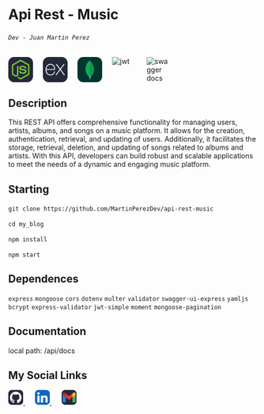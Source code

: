 # Api Rest - Music

###### `Dev - Juan Martin Perez`

<div style="display: flex">
  <img src="https://raw.githubusercontent.com/tandpfun/skill-icons/de91fca307a83d75fc5b1f6ce24540454acead41/icons/NodeJS-Dark.svg" alt="javascript" width="50" style="margin-right: 20px" />
  <img src="https://raw.githubusercontent.com/tandpfun/skill-icons/de91fca307a83d75fc5b1f6ce24540454acead41/icons/ExpressJS-Dark.svg" alt="express" width="50"
  style="margin-right: 20px" />
  <img src="https://raw.githubusercontent.com/tandpfun/skill-icons/de91fca307a83d75fc5b1f6ce24540454acead41/icons/MongoDB.svg" alt="mongo db" width="50"
  style="margin-right: 20px" />
  <img src="https://cdn.worldvectorlogo.com/logos/jwt-3.svg" alt="jwt" width="50" style="margin-right: 20px" />
  <img src="https://static-00.iconduck.com/assets.00/swagger-icon-512x512-halz44im.png" alt="swagger docs" width="50" style="margin-right: 20px" />
</div>

## Description

This REST API offers comprehensive functionality for managing users, artists, albums, and songs on a music platform. It allows for the creation, authentication, retrieval, and updating of users. Additionally, it facilitates the storage, retrieval, deletion, and updating of songs related to albums and artists. With this API, developers can build robust and scalable applications to meet the needs of a dynamic and engaging music platform.

## Starting

`git clone https://github.com/MartinPerezDev/api-rest-music`

`cd my_blog`

`npm install`

`npm start`

## Dependences

`express` `mongoose` `cors` `dotenv` `multer` `validator` `swagger-ui-express` `yamljs` `bcrypt` `express-validator` `jwt-simple` `moment` `mongoose-pagination`

## Documentation

local path: /api/docs

## My Social Links

<a href="https://github.com/MartinPerezDev?tab=repositories" target="_blank" style="margin-right: 20px" >
  <img src="https://raw.githubusercontent.com/tandpfun/skill-icons/de91fca307a83d75fc5b1f6ce24540454acead41/icons/Github-Dark.svg" alt="LinkedIn Juan Martin Perez" width="30">
</a>
<a href="https://www.linkedin.com/in/juan-martin-perez/" target="_blank" style="margin-right: 20px">
  <img src="https://raw.githubusercontent.com/tandpfun/skill-icons/de91fca307a83d75fc5b1f6ce24540454acead41/icons/LinkedIn.svg" alt="LinkedIn Juan Martin Perez" width="30">
</a>
<a href="mailto:martinperez9713@gmail.com" target="_blank" style="margin-right: 20px">
  <img src="https://raw.githubusercontent.com/tandpfun/skill-icons/de91fca307a83d75fc5b1f6ce24540454acead41/icons/Gmail-Dark.svg" alt="LinkedIn Juan Martin Perez" width="30">
</a>
